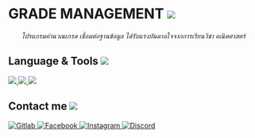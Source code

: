 <h1>GRADE MANAGEMENT <img src="https://img.icons8.com/color/40/000000/program.png"/></h1>

<p align="center">
<i>โปรแกรมคำนวณเกรด เชื่อมต่อฐานข้อมูล ได้รับแรงบันดาลใจจากการเรียนวิชา คณิตศาสตร์</i>
</p>
 
<h2>Language & Tools <img src="https://img.icons8.com/color/40/000000/source-code.png"/></h2>
<a href="#" target="_blank">
    <img src="https://img.shields.io/badge/Python-FFD43B?style=for-the-badge&logo=python&logoColor=white">
  </a> 
<a href="#" target="_blank">
    <img src="https://img.shields.io/badge/MySQL-005C84?style=for-the-badge&logo=mysql&logoColor=white">
  </a>   
   <a href="#" target="_blank">
    <img src="https://img.shields.io/badge/GIT-E44C30?style=for-the-badge&logo=git&logoColor=white">
  </a> 



<h2>Contact me <img src="https://img.icons8.com/color/40/000000/user-male-circle--v2.png"  /></h2>
<a href="https://gitlab.com/lnwtxn" target="_blank">
    <img alt="Gitlab" src="https://img.shields.io/badge/GitLab-330F63?style=for-the-badge&logo=gitlab&logoColor=white">
  </a> 
<a href="https://fb.com/thunder2004" target="_blank">
    <img alt="Facebook" src="https://img.shields.io/badge/Facebook-1877F2?style=for-the-badge&logo=facebook&logoColor=white">
  </a>   
   <a href="https://instagram.com/kitton._" target="_blank">
    <img alt="Instagram" src="https://img.shields.io/badge/Instagram-E4405F?style=for-the-badge&logo=instagram&logoColor=white">
  </a>  
  <a href="https://discord.gg/mHaTetPxyd" target="_blank">
    <img alt="Discord" src="https://img.shields.io/badge/Discord-7289DA?style=for-the-badge&logo=discord&logoColor=white">
  </a>  